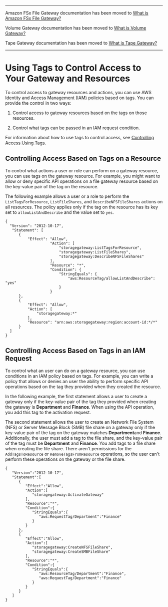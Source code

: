 --------

Amazon FSx File Gateway documentation has been moved to [What is Amazon FSx File Gateway?](https://docs.aws.amazon.com/filegateway/latest/filefsxw/WhatIsStorageGateway.html)

Volume Gateway documentation has been moved to [What is Volume Gateway?](https://docs.aws.amazon.com/storagegateway/latest/vgw/WhatIsStorageGateway.html)

Tape Gateway documentation has been moved to [What is Tape Gateway?](https://docs.aws.amazon.com/storagegateway/latest/tgw/WhatIsStorageGateway.html)

--------

# Using Tags to Control Access to Your Gateway and Resources<a name="restrict-fgw-access"></a>

To control access to gateway resources and actions, you can use AWS Identity and Access Management \(IAM\) policies based on tags\. You can provide the control in two ways:

1. Control access to gateway resources based on the tags on those resources\.

1. Control what tags can be passed in an IAM request condition\.

For information about how to use tags to control access, see [Controlling Access Using Tags](https://docs.aws.amazon.com/IAM/latest/UserGuide/access_tags.html)\.

## Controlling Access Based on Tags on a Resource<a name="resorce-tag-control"></a>

To control what actions a user or role can perform on a gateway resource, you can use tags on the gateway resource\. For example, you might want to allow or deny specific API operations on a file gateway resource based on the key\-value pair of the tag on the resource\.

The following example allows a user or a role to perform the `ListTagsForResource`, `ListFileShares`, and `DescribeNFSFileShares` actions on all resources\. The policy applies only if the tag on the resource has its key set to `allowListAndDescribe` and the value set to `yes`\.

```
{
  "Version": "2012-10-17",
   "Statement": [
      {
          "Effect": "Allow",
                    "Action": [
                        "storagegateway:ListTagsForResource",
                        "storagegateway:ListFileShares",
                        "storagegateway:DescribeNFSFileShares"
                    ],
                    "Resource": "*",
                    "Condition": {
                        "StringEquals": {
                            "aws:ResourceTag/allowListAndDescribe": "yes"
                        }
                    }
      },
      {
          "Effect": "Allow",
          "Action": [
              "storagegateway:*"
          ],
          "Resource": "arn:aws:storagegateway:region:account-id:*/*"
      }
  ]
}
```

## Controlling Access Based on Tags in an IAM Request<a name="request-based-control"></a>

To control what an user can do on a gateway resource, you can use conditions in an IAM policy based on tags\. For example, you can write a policy that allows or denies an user the ability to perform specific API operations based on the tag they provided when they created the resource\.

In the following example, the first statement allows a user to create a gateway only if the key\-value pair of the tag they provided when creating the gateway is **Department** and **Finance**\. When using the API operation, you add this tag to the activation request\.

The second statement allows the user to create an Network File System \(NFS\) or Server Message Block \(SMB\) file share on a gateway only if the key\-value pair of the tag on the gateway matches **Department**and **Finance**\. Additionally, the user must add a tag to the file share, and the key\-value pair of the tag must be **Department** and **Finance**\. You add tags to a file share when creating the file share\. There aren't permissions for the `AddTagsToResource` or `RemoveTagsFromResource` operations, so the user can't perform these operations on the gateway or the file share\.

```
{
   "Version":"2012-10-17",
   "Statement":[
      {
         "Effect":"Allow",
         "Action":[
            "storagegateway:ActivateGateway"
         ],
         "Resource":"*",
         "Condition":{
            "StringEquals":{
               "aws:RequestTag/Department":"Finance"
            }
         }
      },
      {
         "Effect":"Allow",
         "Action":[
            "storagegateway:CreateNFSFileShare",
            "storagegateway:CreateSMBFileShare"
         ],
         "Resource":"*",
         "Condition":{
            "StringEquals":{
               "aws:ResourceTag/Department":"Finance",
               "aws:RequestTag/Department":"Finance"
            }
         }
      }
   ]
}
```